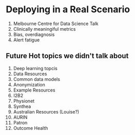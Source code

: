 # Deploying in a Real Scenario

1. Melbourne Centre for Data Science Talk
1. Clinically meaningiful metrics
1. Bias, overdiagnosis
1. Alert fatigue

## Future Hot topics we didn't talk about

1. Deep learning topcis
1. Data Resources
  1. Common data models
  1. Anonymization
1. Example Resources
  1. I2B2
  1. Physionet
  1. Synthea
1. Australian Resources (Louise?)
  1. AURIN
  1. Patron
  1. Outcome Health
  
